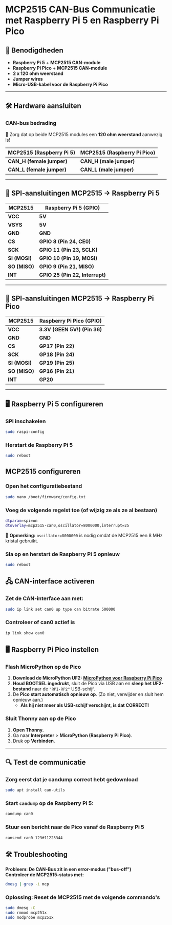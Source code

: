 # MCP2515 CAN-Bus Communicatie met Raspberry Pi 5 en Raspberry Pi Pico

## 📌 Benodigdheden
- **Raspberry Pi 5** + **MCP2515 CAN-module**
- **Raspberry Pi Pico** + **MCP2515 CAN-module**
- **2 x 120 ohm weerstand**
- **Jumper wires**
- **Micro-USB-kabel voor de Raspberry Pi Pico**

---

## 🛠️ Hardware aansluiten

### **CAN-bus bedrading**
🔹 Zorg dat op beide MCP2515 modules een **120 ohm weerstand** aanwezig is!  

| **MCP2515 (Raspberry Pi 5)** | **MCP2515 (Raspberry Pi Pico)** |
|------------------------------|---------------------------------|
| **CAN_H (female jumper)** | **CAN_H (male jumper)** |
| **CAN_L (female jumper)** | **CAN_L (male jumper)** |

---

## 🔌 SPI-aansluitingen MCP2515 → Raspberry Pi 5

| **MCP2515** | **Raspberry Pi 5 (GPIO)** |
|------------|---------------------------|
| **VCC** | **5V** |
| **VSYS** | **5V** |
| **GND** | **GND** |
| **CS** | **GPIO 8 (Pin 24, CE0)** |
| **SCK** | **GPIO 11 (Pin 23, SCLK)** |
| **SI (MOSI)** | **GPIO 10 (Pin 19, MOSI)** |
| **SO (MISO)** | **GPIO 9 (Pin 21, MISO)** |
| **INT** | **GPIO 25 (Pin 22, Interrupt)** |

---

## 🔌 SPI-aansluitingen MCP2515 → Raspberry Pi Pico

| **MCP2515** | **Raspberry Pi Pico (GPIO)** |
|------------|-------------------------------|
| **VCC** | **3.3V (GEEN 5V!) (Pin 36)** |
| **GND** | **GND** |
| **CS** | **GP17 (Pin 22)** |
| **SCK** | **GP18 (Pin 24)** |
| **SI (MOSI)** | **GP19 (Pin 25)** |
| **SO (MISO)** | **GP16 (Pin 21)** |
| **INT** | **GP20** |

---

## 🖥️ Raspberry Pi 5 configureren

### **SPI inschakelen**
```bash
sudo raspi-config
```

### **Herstart de Raspberry Pi 5**
```bash
sudo reboot
```

## MCP2515 configureren

### **Open het configuratiebestand**
```bash
sudo nano /boot/firmware/config.txt
```

###  **Voeg de volgende regelst toe (of wijzig ze als ze al bestaan)**
```bash
dtparam=spi=on
dtoverlay=mcp2515-can0,oscillator=8000000,interrupt=25
```

🔹 **Opmerking:** `oscillator=8000000` is nodig omdat de MCP2515 een 8 MHz kristal gebruikt.


### **Sla op en herstart de Raspberry Pi 5 opnieuw**
```bash
sudo reboot
```

## 🖧 CAN-interface activeren

### **Zet de CAN-interface aan met:**
```bash
sudo ip link set can0 up type can bitrate 500000
```

### **Controleer of can0 actief is**
```bash
ip link show can0
```

## 🖥️ Raspberry Pi Pico instellen

### **Flash MicroPython op de Pico**
1. **Download de MicroPython UF2:** [**MicroPython voor Raspberry Pi Pico**](https://micropython.org/download/RPI_PICO/)  
2. **Houd BOOTSEL ingedrukt**, sluit de Pico via USB aan en **sleep het UF2-bestand** naar de `"RPI-RP2"` USB-schijf.  
3. De **Pico start automatisch opnieuw op**. (Zo niet, verwijder en sluit hem opnieuw aan.)  
   - **Als hij niet meer als USB-schijf verschijnt, is dat CORRECT!** 

### **Sluit Thonny aan op de Pico**
1. **Open Thonny.**
2. Ga naar **Interpreter** > **MicroPython (Raspberry Pi Pico)**.
3. Druk op **Verbinden**.

---

## 🔍 Test de communicatie

### **Zorg eerst dat je candump correct hebt gedownload**
```bash
sudo apt install can-utils
```

### **Start `candump` op de Raspberry Pi 5:**
```bash
candump can0
```

### **Stuur een bericht naar de Pico vanaf de Raspberry Pi 5**
```bash
cansend can0 123#11223344
```

## 🛠️ Troubleshooting

**Probleem: De CAN-Bus zit in een error-modus ("bus-off")**  
**Controleer de MCP2515-status met:**
```bash
dmesg | grep -i mcp
```

### **Oplossing: Reset de MCP2515 met de volgende commando's**
```bash
sudo dmesg -C
sudo rmmod mcp251x
sudo modprobe mcp251x
```